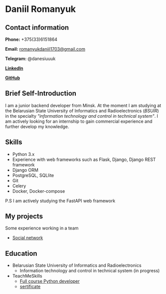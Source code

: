 # Daniil Romanyuk
## Contact information
**Phone:** +375(33)6151864

**Email:** romanyukdaniil1703@gmail.com

**Telegram:** @danesiuuuk

[**LinkedIn**](https://www.linkedin.com/in/daniil-romanyuk-1226a6326/)

[**GitHub**](https://github.com/Danya2kk)

## Brief Self-Introduction

I am a junior backend developer from Minsk. At the moment I am studying at the Belarusian State University of Informatics and Radioelectronics (*BSUIR*) in the specialty _"information technology and control in technical system"_. I am actively looking for an internship to gain commercial experience and further develop my knowledge.

## Skills

- Python 3.x
- Experience with web frameworks such as Flask, Django, Django REST framework
- Django ORM
- PostgreSQL, SQLlite
- Git
- Celery
- Docker, Docker-compose
  
P.S I am actively studying the FastAPI web framework

## My projects 

Some experience working in a team
- [Social network](https://github.com/Danya2kk/diplomTMS)

## Education

- Belarusian State University of Informatics and Radioelectronics
  - Information technology and control in technical system (in progress)
- TeachMeSkills
  - [Full course Python developer ](https://teachmeskills.by/kursy/obuchenie-python-online)
  - [sertificate](DaniilRomanyuk.pdf)
  
